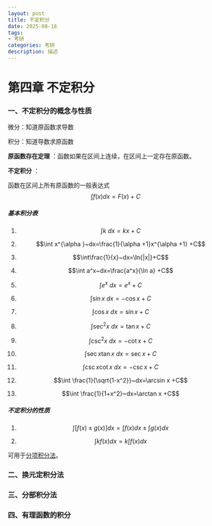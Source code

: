 ```yaml
---
layout: post
title: 不定积分
date: 2025-08-18
tags:
- 考研
categories: 考研
description: 描述
---
```


# 第四章 不定积分

### 一、不定积分的概念与性质

微分：知道原函数求导数

积分：知道导数求原函数

**原函数存在定理** ：函数如果在区间上连续，在区间上一定存在原函数。

**不定积分** ：

函数在区间上所有原函数的一般表达式 $$\int f(x) dx=F(x)+C$$

##### 基本积分表

1) $$\int k~dx=kx +C$$

2) $$\int x^{\alpha }~dx=\frac{1}{\alpha +1}x^{\alpha +1} +C$$

3) $$\int\frac{1}{x}~dx=\ln{|x|}+C$$

4) $$\int a^x~dx=\frac{a^x}{\ln a} +C$$

5) $$\int e^x~dx=e^x +C$$

6) $$\int\sin x~ dx=-\cos x +C$$

7) $$\int \cos x ~dx=\sin x +C$$

8) $$\int \sec^2x~ dx=\tan x +C$$

9) $$\int \csc^2 x~dx=-\cot x +C$$

10) $$\int \sec x\tan x~dx=\sec x +C$$

11) $$\int \csc x\cot x~dx=-\csc x +C$$

12) $$\int \frac{1}{\sqrt{1-x^2}}~dx=\arcsin x +C$$

13) $$\int \frac{1}{1+x^2}~dx=\arctan x +C$$

##### 不定积分的性质

1) $$\int [f(x)\pm g(x)]dx=\int f(x)dx\pm \int g(x)dx$$

2) $$\int kf(x)dx=k\int f(x)dx$$

可用于<u>分项积分法</u>。



### 二、换元定积分法



### 三、分部积分法



### 四、有理函数的积分





